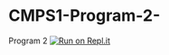 # CMPS1-Program-2-
Program 2
[![Run on Repl.it](https://repl.it/badge/github/ColeAlsup/CMPS1-Program-2-)](https://repl.it/github/ColeAlsup/CMPS1-Program-2-)